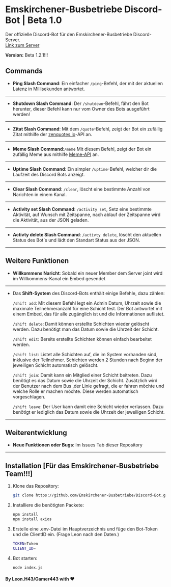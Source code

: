# Emskirchener-Busbetriebe Discord-Bot | Beta 1.0
Der offizielle Discord-Bot für den Emskirchener-Busbetriebe Discord-Server.  
[Link zum Server](https://discord.gg/VAeNtnBF)  

**Version:** Beta 1.2.1!!!


## Commands

- **Ping Slash Command**: Ein einfacher `/ping`-Befehl, der mit der aktuellen Latenz in Millisekunden antwortet.
---
- **Shutdown Slash Command**: Der `/shutdown`-Befehl, fährt den Bot herunter, dieser Befehl kann nur vom Owner des Bots ausgeführt werden!
---
- **Zitat Slash Command**: Mit dem `/quote`-Befehl, zeigt der Bot ein zufällig Zitat mithilfe der [zenquotes.io](https://zenquotes.io)-API an.
---
- **Meme Slash Command**:`/meme` Mit diesem Befehl, zeigt der Bot ein zufällig Meme aus mithilfe [Meme-API](https://github.com/D3vd/Meme_Api) an.
---
- **Uptime Slash Command**: Ein simpler `/uptime`-Befehl, welcher dir die Laufzeit des Discord Bots anzeigt.
---
- **Clear Slash Command**: `/clear`, löscht eine bestimmte Anzahl von Narichten in einem Kanal.
---
- **Activity set Slash Command**: `/activity set`, Setz eine bestimmte Aktivität, auf Wunsch mit Zeitspanne, nach ablauf der Zeitspanne wird die Aktivität, aus der JSON geladen.
---
- **Activty delete Slash Command**: `/activty delete`, löscht den aktuellen Status des Bot´s und lädt den Standart Status aus der JSON.
---

## Weitere Funktionen

- **Willkommens Naricht**: Sobald ein neuer Member dem Server joint wird im Willkommens-Kanal ein Embed gesendet 
---
- Das **Shift-System** des Discord-Bots enthält einige Befehle, dazu zählen:

  `/shift add`: Mit diesem Befehl legt ein Admin Datum, Uhrzeit sowie die maximale Teilnehmeranzahl für eine Schicht fest. Der Bot antwortet mit einem Embed, das für alle zugänglich ist und die Informationen auflistet.

  `/shift delete`: Damit können erstellte Schichten wieder gelöscht werden. Dazu benötigt man das Datum sowie die Uhrzeit der Schicht.

  `/shift edit`: Bereits erstellte Schichten können einfach bearbeitet werden.

  `/shift list`: Listet alle Schichten auf, die im System vorhanden sind, inklusive der Teilnehmer. Schichten werden 2 Stunden nach Beginn der jeweiligen Schicht automatisch gelöscht.

  `/shift join`: Damit kann ein Mitglied einer Schicht beitreten. Dazu benötigt es das Datum sowie die Uhrzeit der Schicht. Zusätzlich wird der Benutzer nach dem Bus ,der Linie gefragt, die er fahren möchte und welche Rolle er machen möchte. Diese werden automatisch vorgeschlagen.

   `/shift leave`: Der User kann damit eine Schicht wieder verlassen. Dazu benötigt er lediglich das Datum sowie die Uhrzeit der jeweiligen Schicht.
  
---
## Weiterentwicklung
- **Neue Funktionen oder Bugs**: Im Issues Tab dieser Repository
---
## Installation [Für das Emskirchener-Busbetriebe Team!!!]

1. Klone das Repository:
   ```bash
   git clone https://github.com/Emskirchener-Busbetriebe/Discord-Bot.git
2. Installiere die benötigten Packete:
   ```bash
   npm install
   npm install axios

3. Erstelle eine .env-Datei im Hauptverzeichnis und füge den Bot-Token und die ClientID ein. (Frage Leon nach den Daten.)
   ```bash
   TOKEN=Token
   CLIENT_ID=

4. Bot starten:
   ```bash
   node index.js

#### By Leon.H43/Gamer443 with ❤️
